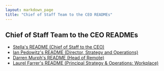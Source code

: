 ```yaml
---
layout: markdown_page
title: "Chief of Staff Team to the CEO READMEs"
---
```

## Chief of Staff Team to the CEO READMEs

- [Stella's README (Chief of Staff to the CEO)](/handbook/ceo/chief-of-staff-team/readmes/streas/)
- [Ian Pedowitz's README (Director, Strategy and Operations)](https://gitlab.com/ipedowitz)
- [Darren Murph's README (Head of Remote)](/handbook/ceo/chief-of-staff-team/readmes/dmurph/)
- [Laurel Farrer's README (Principal Strategy & Operations: Workplace)](/handbook/ceo/chief-of-staff-team/readmes/lfarrer/)
